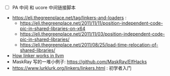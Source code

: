 - [ ] PA 中间 和 ucore 中间链接脚本

- https://eli.thegreenplace.net/tag/linkers-and-loaders :
    - https://eli.thegreenplace.net/2011/11/11/position-independent-code-pic-in-shared-libraries-on-x64
    - https://eli.thegreenplace.net/2011/11/03/position-independent-code-pic-in-shared-libraries/
    - https://eli.thegreenplace.net/2011/08/25/load-time-relocation-of-shared-libraries/
- [How linker works in llvm](https://www.youtube.com/watch?v=a5L66zguFe4)
- MaskRay 写的一堆小例子: https://github.com/MaskRay/ElfHacks
- https://www.lurklurk.org/linkers/linkers.html : 初学者入门
